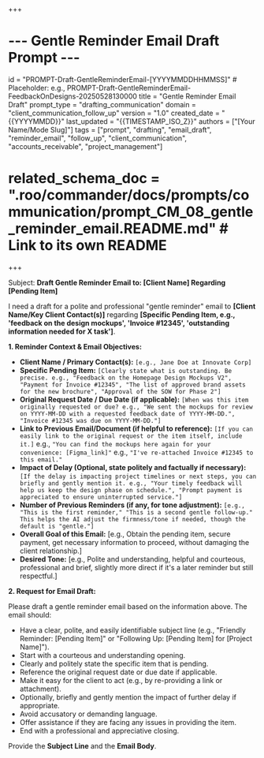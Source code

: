 +++
# --- Gentle Reminder Email Draft Prompt ---
id = "PROMPT-Draft-GentleReminderEmail-[YYYYMMDDHHMMSS]" # Placeholder: e.g., PROMPT-Draft-GentleReminderEmail-FeedbackOnDesigns-20250528130000
title = "Gentle Reminder Email Draft"
prompt_type = "drafting_communication"
domain = "client_communication_follow_up"
version = "1.0"
created_date = "{{YYYYMMDD}}"
last_updated = "{{TIMESTAMP_ISO_Z}}"
authors = ["[Your Name/Mode Slug]"]
tags = ["prompt", "drafting", "email_draft", "reminder_email", "follow_up", "client_communication", "accounts_receivable", "project_management"]
# related_schema_doc = ".roo/commander/docs/prompts/communication/prompt_CM_08_gentle_reminder_email.README.md" # Link to its own README
+++

Subject: **Draft Gentle Reminder Email to: [Client Name] Regarding [Pending Item]**

I need a draft for a polite and professional "gentle reminder" email to **[Client Name/Key Client Contact(s)]** regarding **[Specific Pending Item, e.g., 'feedback on the design mockups', 'Invoice #12345', 'outstanding information needed for X task']**.

**1. Reminder Context & Email Objectives:**
   *   **Client Name / Primary Contact(s):** `[e.g., Jane Doe at Innovate Corp]`
   *   **Specific Pending Item:** `[Clearly state what is outstanding. Be precise. e.g., "Feedback on the Homepage Design Mockups V2", "Payment for Invoice #12345", "The list of approved brand assets for the new brochure", "Approval of the SOW for Phase 2"]`
   *   **Original Request Date / Due Date (if applicable):** `[When was this item originally requested or due? e.g., "We sent the mockups for review on YYYY-MM-DD with a requested feedback date of YYYY-MM-DD.", "Invoice #12345 was due on YYYY-MM-DD."]`
   *   **Link to Previous Email/Document (if helpful to reference):** `[If you can easily link to the original request or the item itself, include it.]`
       e.g., `"You can find the mockups here again for your convenience: [Figma_link]"`
       e.g., `"I've re-attached Invoice #12345 to this email."`
   *   **Impact of Delay (Optional, state politely and factually if necessary):** `[If the delay is impacting project timelines or next steps, you can briefly and gently mention it. e.g., "Your timely feedback will help us keep the design phase on schedule.", "Prompt payment is appreciated to ensure uninterrupted service."]`
   *   **Number of Previous Reminders (if any, for tone adjustment):** `[e.g., "This is the first reminder," "This is a second gentle follow-up." This helps the AI adjust the firmness/tone if needed, though the default is "gentle."]`
   *   **Overall Goal of this Email:** [e.g., Obtain the pending item, secure payment, get necessary information to proceed, without damaging the client relationship.]
   *   **Desired Tone:** [e.g., Polite and understanding, helpful and courteous, professional and brief, slightly more direct if it's a later reminder but still respectful.]

**2. Request for Email Draft:**

Please draft a gentle reminder email based on the information above. The email should:
*   Have a clear, polite, and easily identifiable subject line (e.g., "Friendly Reminder: [Pending Item]" or "Following Up: [Pending Item] for [Project Name]").
*   Start with a courteous and understanding opening.
*   Clearly and politely state the specific item that is pending.
*   Reference the original request date or due date if applicable.
*   Make it easy for the client to act (e.g., by re-providing a link or attachment).
*   Optionally, briefly and gently mention the impact of further delay if appropriate.
*   Avoid accusatory or demanding language.
*   Offer assistance if they are facing any issues in providing the item.
*   End with a professional and appreciative closing.

Provide the **Subject Line** and the **Email Body**.